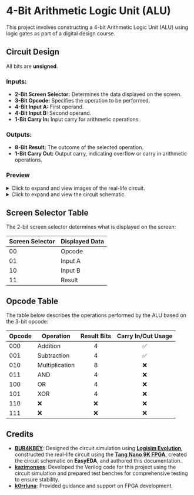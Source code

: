 # 4-Bit Arithmetic Logic Unit (ALU)

This project involves constructing a 4-bit Arithmetic Logic Unit (ALU) using logic gates as part of a digital design course.

## Circuit Design

All bits are **unsigned**.

### **Inputs:**

- **2-Bit Screen Selector:** Determines the data displayed on the screen.
- **3-Bit Opcode:** Specifies the operation to be performed.
- **4-Bit Input A:** First operand.
- **4-Bit Input B:** Second operand.
- **1-Bit Carry In:** Input carry for arithmetic operations.

### **Outputs:**

- **8-Bit Result:** The outcome of the selected operation.
- **1-Bit Carry Out:** Output carry, indicating overflow or carry in arithmetic operations.

### Preview

<details>
<summary>Click to expand and view images of the real-life circuit.</summary>
<br>

![Image](https://github.com/user-attachments/assets/fb795441-ea56-4582-bc8b-2ec2ffcd8e00)

![Image](https://github.com/user-attachments/assets/9feb117e-b3ef-4213-85f7-06339f2816a4)

</details>

<details>
<summary>Click to expand and view the circuit schematic.</summary>
<br>

![Image](https://github.com/user-attachments/assets/60cdd84c-c657-4d45-a461-6b66d7bfc560)

You can also [**click here**](https://pro.easyeda.com/editor#id=4cae9a3f96a4493094537c6ea8ca6a45) to view the schematic in **EasyEDA**.

</details>

## Screen Selector Table

The 2-bit screen selector determines what is displayed on the screen:

| **Screen Selector** | **Displayed Data** |
| ------------------- | ------------------ |
| 00                  | Opcode             |
| 01                  | Input A            |
| 10                  | Input B            |
| 11                  | Result             |

## Opcode Table

The table below describes the operations performed by the ALU based on the 3-bit opcode:

| **Opcode** | **Operation**  | **Result Bits** | **Carry In/Out Usage** |
| ---------- | -------------- | :-------------: | :--------------------: |
| 000        | Addition       |        4        |           ✅           |
| 001        | Subtraction    |        4        |           ✅           |
| 010        | Multiplication |        8        |           ❌           |
| 011        | AND            |        4        |           ❌           |
| 100        | OR             |        4        |           ❌           |
| 101        | XOR            |        4        |           ❌           |
| 110        | ❌             |       ❌        |           ❌           |
| 111        | ❌             |       ❌        |           ❌           |

## Credits

- [**BUR4KBEY**](https://github.com/BUR4KBEY): Designed the circuit simulation using [**Logisim Evolution**](https://github.com/logisim-evolution/logisim-evolution), constructed the real-life circuit using the [**Tang Nano 9K FPGA**](https://wiki.sipeed.com/hardware/en/tang/Tang-Nano-9K/Nano-9K.html), created the circuit schematic on **EasyEDA**, and authored this documentation.
- [**kazimonses**](https://github.com/kazimonses): Developed the Verilog code for this project using the circuit simulation and prepared test benches for comprehensive testing to ensure stability.
- [**k0rrluna**](https://github.com/k0rrluna): Provided guidance and support on FPGA development.
